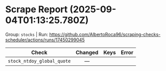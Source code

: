 # Scrape Report (2025-09-04T01:13:25.780Z)

Group: `stocks`  |  Run: https://github.com/AlbertoRoca96/scraping-checks-scheduler/actions/runs/17450299045

| Check | Changed | Keys | Error |
|---|:---:|:--|:--|
| `stock_ntdoy_global_quote` | — |  |  |
